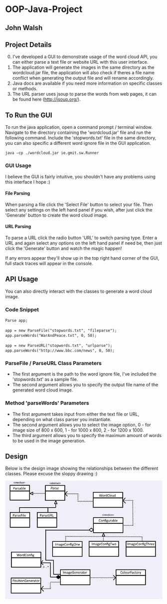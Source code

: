 # OOP-Java-Project
## John Walsh

Project Details
---------------
0. I've developed a GUI to demonstrate usage of the word cloud API, you can either parse a text file or website URL with this user interface. 
0. The application will generate the images in the same directory as the wordcloud.jar file, the application will also check if theres a file name conflict when generating the output file and will rename accordingly.
0. Java docs are available if you need more information on specific classes or methods.
0. The URL parser uses jsoup to parse the words from web pages, it can be found here (http://jsoup.org/).

To Run the GUI
--------------
To run the java application, open a command prompt / terminal window. Navigate to the directory containing the 'wordcloud.jar' file and run the following command. Include the 'stopwords.txt' file in the same directory, you can also specific a different word ignore file in the GUI application.

```
java –cp ./wordcloud.jar ie.gmit.sw.Runner
```
### GUI Usage
I believe the GUI is fairly intuitive, you shouldn't have any problems using this interface I hope :)

#### File Parsing
When parsing a file click the 'Select File' button to select your file. Then select any settings on the left
hand panel if you wish, after just click the 'Generate' button to create the word cloud image.

#### URL Parsing
To parse a URL click the radio button 'URL' to switch parsing type. Enter a URL and again select any options on the left hand panel if need be, then
just click the 'Generate' button and watch the magic happen!

If any errors appear they'll show up in the top right hand corner of the GUI, full stack traces will appear in the console.
 
API Usage
---------
You can also directly interact with the classes to generate a word cloud image. 

### Code Snippet
```
Parse app;
		
app = new ParseFile("stopwords.txt", "fileparse");
app.parseWords("WarAndPeace.txt", 0, 50);
		
app = new ParseURL("stopwords.txt", "urlparse");
app.parseWords("http://www.bbc.com/news", 0, 50);
```

### ParseFile / ParseURL Class Parameters
* The first argument is the path to the word ignore file, I've included the 'stopwords.txt' as a sample file.
* The second argument allows you to specify the output file name of the generated word cloud image.

### Method 'parseWords' Parameters
* The first argument takes input from either the text file or URL, depending on what class parser you instantiate. 
* The second argument allows you to select the image option, 0 - for image size of 800 x 600, 1 - for 1000 x 800, 2 - for 1200 x 1000.
* The third argument allows you to specify the maximum amount of words to be used in the image generation.

Design
------
Below is the design image showing the relationships between the different classes. Please excuse the sloppy drawing :)

![alt text](design.png "Java Design Image")
